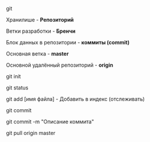 git

Хранилише - **Репозиторий** 

Ветки разработки - **Бренчи**

Блок данных в репозитории - **коммиты (commit)**

Основная ветка - **master**

Основной удалённый репозиторий - **origin**

git init

git status

git add [имя файла] - Добавить в индекс (отслеживать)

git commit

git commit -m "Описание коммита"

git pull origin master
